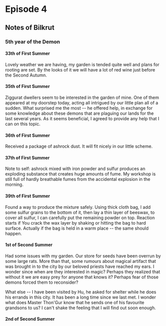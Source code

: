 Episode 4
=========
Notes of Bilkrut
---------

### 5th year of the Demon
#### 33th of First Summer

Lovely weather we are having, my garden is tended quite well and plans for rooting are set.
By the looks of it we will have a lot of red wine just before the Second Autumn.

#### 35th of First Summer

Ziggurat dwellers seem to be interested in the garden of mine. One of them appeared at my doorstep today,
acting all intrigued by our little plan all of a sudden. What surprised me the most -- he offered help,
in exchange for some knowledge about these demons that are plaguing our lands for the last several years.
As it seems beneficial, I agreed to provide any help that I can on this topic.

#### 36th of First Summer

Received a package of ashrock dust. It will fit nicely in our little scheme.

#### 37th of First Summer

Note to self: ashrock mixed with iron powder and sulfur produces an exploding substance that creates huge amounts of fume.
My workshop is still full of hardly breathable fumes from the accidental explosion in the morning.

#### 39th of First Summer

Found a way to produce the mixture safely. Using thick cloth bag, I add some sulfur grains to the bottom of it, then lay a thin layer
of beeswax, to cover all sulfur, I can carefully put the remaining powder on top. Reaction starts if You crack the wax layer by shaking or
hitting the bag to hard surface. Actually if the bag is held in a warm place -- the same should happen.

#### 1st of Second Summer

Had some issues with my garden. Our store for seeds have been overrun by some large rats. More than that, some rumours about magical artifact
that was brought in to the city by our beloved priests have reached my ears. I wonder since when are they interested in magic? Perhaps they
realized that without it we are easy prey for anyone that knows it? Perhaps fear of those demons forced them to reconsider?

What else -- I have been visited by Hu, he asked for shelter while he does his errands in this city. It has been a long time since we last met.
I wonder what does Master Thon'Gur know that he sends one of his favourite grandsons to us? I can't shake the feeling that I will find out soon
enough.

#### 2nd of Second Summer
